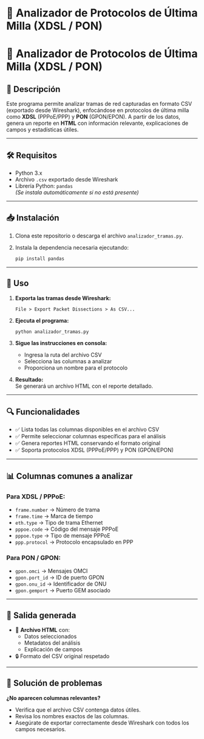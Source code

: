 # 📡 Analizador de Protocolos de Última Milla (XDSL / PON)

# 📡 Analizador de Protocolos de Última Milla (XDSL / PON)

## 📝 Descripción

Este programa permite analizar tramas de red capturadas en formato CSV (exportado desde Wireshark), enfocándose en protocolos de última milla como **XDSL** (PPPoE/PPP) y **PON** (GPON/EPON). A partir de los datos, genera un reporte en **HTML** con información relevante, explicaciones de campos y estadísticas útiles.

---

## 🛠️ Requisitos

- Python 3.x
- Archivo `.csv` exportado desde Wireshark
- Librería Python: `pandas`  
  *(Se instala automáticamente si no está presente)*

---

## 📥 Instalación

1. Clona este repositorio o descarga el archivo `analizador_tramas.py`.

2. Instala la dependencia necesaria ejecutando:

   ```bash
   pip install pandas
   ```

---

## 🚀 Uso

1. **Exporta las tramas desde Wireshark:**

   ```
   File > Export Packet Dissections > As CSV...
   ```

2. **Ejecuta el programa:**

   ```bash
   python analizador_tramas.py
   ```

3. **Sigue las instrucciones en consola:**

   - Ingresa la ruta del archivo CSV
   - Selecciona las columnas a analizar
   - Proporciona un nombre para el protocolo

4. **Resultado:**  
   Se generará un archivo HTML con el reporte detallado.

---

## 🔍 Funcionalidades

- ✅ Lista todas las columnas disponibles en el archivo CSV
- ✅ Permite seleccionar columnas específicas para el análisis
- ✅ Genera reportes HTML conservando el formato original
- ✅ Soporta protocolos XDSL (PPPoE/PPP) y PON (GPON/EPON)

---

## 📊 Columnas comunes a analizar

### Para XDSL / PPPoE:

- `frame.number` → Número de trama  
- `frame.time` → Marca de tiempo  
- `eth.type` → Tipo de trama Ethernet  
- `pppoe.code` → Código del mensaje PPPoE  
- `pppoe.type` → Tipo de mensaje PPPoE  
- `ppp.protocol` → Protocolo encapsulado en PPP  

### Para PON / GPON:

- `gpon.omci` → Mensajes OMCI  
- `gpon.port_id` → ID de puerto GPON  
- `gpon.onu_id` → Identificador de ONU  
- `gpon.gemport` → Puerto GEM asociado  

---

## 📂 Salida generada

- 🧾 **Archivo HTML** con:
  - Datos seleccionados
  - Metadatos del análisis
  - Explicación de campos
- 🔒 Formato del CSV original respetado

---

## 🐛 Solución de problemas

**¿No aparecen columnas relevantes?**

- Verifica que el archivo CSV contenga datos útiles.
- Revisa los nombres exactos de las columnas.
- Asegúrate de exportar correctamente desde Wireshark con todos los campos necesarios.



